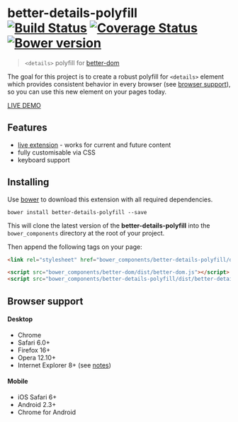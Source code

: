 # better-details-polyfill<br>[![Build Status][travis-image]][travis-url] [![Coverage Status][coveralls-image]][coveralls-url] [![Bower version][fury-image]][fury-url]
> `<details>` polyfill for [better-dom](https://github.com/chemerisuk/better-dom)

The goal for this project is to create a robust polyfill for `<details>` element which provides consistent behavior in every browser (see [browser support](#browser-support)), so you can use this new element on your pages today.

[LIVE DEMO](http://chemerisuk.github.io/better-details-polyfill/)

## Features
* [live extension](https://github.com/chemerisuk/better-dom/wiki/Live-extensions) - works for current and future content
* fully customisable via CSS
* keyboard support

## Installing
Use [bower](http://bower.io/) to download this extension with all required dependencies.

    bower install better-details-polyfill --save

This will clone the latest version of the __better-details-polyfill__ into the `bower_components` directory at the root of your project.

Then append the following tags on your page:

```html
<link rel="stylesheet" href="bower_components/better-details-polyfill/dist/better-details-polyfill.css">

<script src="bower_components/better-dom/dist/better-dom.js"></script>
<script src="bower_components/better-details-polyfill/dist/better-details-polyfill.js"></script>
```

## Browser support
#### Desktop
* Chrome
* Safari 6.0+
* Firefox 16+
* Opera 12.10+
* Internet Explorer 8+ (see [notes](https://github.com/chemerisuk/better-dom#notes-about-old-ies))

#### Mobile
* iOS Safari 6+
* Android 2.3+
* Chrome for Android

[travis-url]: http://travis-ci.org/chemerisuk/better-details-polyfill
[travis-image]: http://img.shields.io/travis/chemerisuk/better-details-polyfill/master.svg

[coveralls-url]: https://coveralls.io/r/chemerisuk/better-details-polyfill
[coveralls-image]: http://img.shields.io/coveralls/chemerisuk/better-details-polyfill/master.svg

[fury-url]: http://badge.fury.io/bo/better-details-polyfill
[fury-image]: https://badge.fury.io/bo/better-details-polyfill.svg

